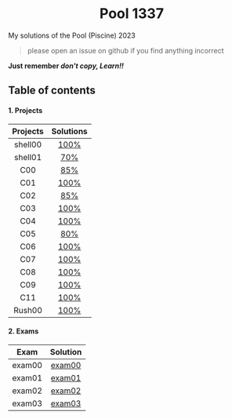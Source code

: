 # <center>Pool 1337 <center>
My solutions of the Pool (Piscine) 2023
> please open an issue on github if you find anything incorrect

**Just remember _don't copy, Learn!!_**
## Table of contents
#### 1. Projects

| Projects      | Solutions  |
| :--------------:| :----------:|
| shell00 | [100%](./shell00) |
| shell01 |  [70%](./shell01)  |
| C00   | [85%](./c00)|
| C01   | [100%](./c01)|
| C02   | [85%](./c02)|
| C03   | [100%](./c03)|
| C04   | [100%](./c04)|
| C05   | [80%](./c05)|
| C06   | [100%](./c06)|
| C07   | [100%](./c07)|
| C08   | [100%](./c08)|
| C09   | [100%](./c09)|
| C11   | [100%](./c11)|
| Rush00| [100%](/rush00)|

#### 2. Exams
| Exam | Solution |
| :--------------:| :----------:|
| exam00 | [exam00](./exam00)|
| exam01 | [exam01](./exam01)|
| exam02 | [exam02](./exam02)|
| exam03 | [exam03](./exam03)|

